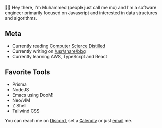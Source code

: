 👋🏾 Hey there, I'm Muhammed (people just call me mo) and I'm a software engineer primarily focused on Javascript and interested in data structures and algorithms.

## Meta
- Currently reading [Computer Science Distilled](https://www.amazon.com/Computer-Science-Distilled-Computational-Problems/dp/0997316020)
- Currently writing on [/usr/share/blog](https://blog.mabiola.net)
- Currently learning AWS, TypeScript and React

## Favorite Tools
* Prisma
* NodeJS
* Emacs using DooM!
* Neo/vIM
* Z Shell
* Tailwind CSS

You can reach me on [Discord](https://discordapp.com/channels/@me/mabiola#1472), set a [Calendly](https://calendly.com/mabla) or just [email](mailto://hi<NOSPAM>@mabiola.net) me.

